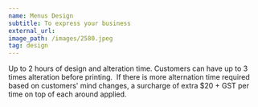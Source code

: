```yaml
---
name: Menus Design
subtitle: To express your business
external_url:
image_path: /images/2580.jpeg
tag: design
---
```


Up to 2 hours of design and alteration time. Customers can have up to 3 times alteration before printing. &nbsp;If there is more alternation time required based on customers' mind changes, a surcharge of extra $20 + GST per time on top of each around applied.

&nbsp;
